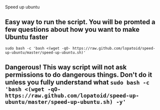 Speed up ubuntu


## Easy way to run the script. You will be promted a few questions about how you want to make Ubuntu faster
`sudo bash -c 'bash <(wget -qO- https://raw.github.com/lopatoid/speed-up-ubuntu/master/speed-up-ubuntu.sh)'`

## Dangerous! This way script will not ask permissions to do dangerous things. Don't do it unless you fully understand what `sudo bash -c 'bash <(wget -qO- https://raw.github.com/lopatoid/speed-up-ubuntu/master/speed-up-ubuntu.sh) -y'`
